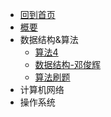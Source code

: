 <!-- _navbar.md -->
- [回到首页]()
- [概要](/TechArticles/Cs/index.md)
- 数据结构&算法
  - [算法4](/TechArticles/Cs/Algorithms4/index.md)
  - [数据结构-邓俊辉](/TechArticles/Cs/DataStructure_DJH/index.md)
  - [算法刷题](/TechArticles/Cs/Leetcode/index.md)
- 计算机网络
- 操作系统